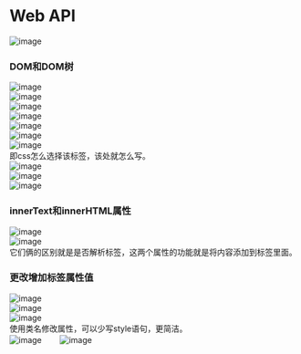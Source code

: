# Web API
![image](https://user-images.githubusercontent.com/96570699/236121455-d925ae35-96e6-4fc8-9b74-ddbe6103ff53.png)  


### DOM和DOM树
![image](https://user-images.githubusercontent.com/96570699/236119217-b55023c3-9b67-4572-95f7-e895ef882d12.png)  
![image](https://user-images.githubusercontent.com/96570699/236119580-597e8e98-1e61-42c2-ac4b-a39e4f55da36.png)  
![image](https://user-images.githubusercontent.com/96570699/236120744-af5f62a1-aee1-4d4c-b5ca-7c303bb73fb9.png)  
![image](https://user-images.githubusercontent.com/96570699/236124297-a01a8c27-3418-442e-9cc9-0bb7692becf8.png)  
![image](https://user-images.githubusercontent.com/96570699/236124344-28f75ca6-5971-4078-8994-5db8fcac27e6.png)  
![image](https://user-images.githubusercontent.com/96570699/236124382-87951391-a4d4-4c9c-8ad5-7cf25dafad10.png)  
![image](https://user-images.githubusercontent.com/96570699/236124426-e5ddac92-f911-4910-b6ef-5b3415f0dabd.png)  
即css怎么选择该标签，该处就怎么写。    
![image](https://user-images.githubusercontent.com/96570699/236125307-fab98f67-2d2e-4905-8778-82b7d0415255.png)   
![image](https://user-images.githubusercontent.com/96570699/236126303-2e772113-2110-4579-a6cc-c023b2374f68.png)   
![image](https://user-images.githubusercontent.com/96570699/236127834-1f143d4b-8f50-46fd-9b3b-b05f62b07a6f.png)   


### innerText和innerHTML属性
![image](https://user-images.githubusercontent.com/96570699/236132123-6902e155-ac6d-465b-a679-70d949ef9808.png)   
![image](https://user-images.githubusercontent.com/96570699/236133467-01767b5f-28fd-4149-9e58-c1ab0f623cf0.png)   
它们俩的区别就是是否解析标签，这两个属性的功能就是将内容添加到标签里面。    


### 更改增加标签属性值
![image](https://user-images.githubusercontent.com/96570699/236139407-5c571b55-87d5-4916-85e3-1318baa75ce4.png)  
![image](https://user-images.githubusercontent.com/96570699/236144472-0e559564-1d6c-473f-85de-1e3bcbb320c9.png)  
![image](https://user-images.githubusercontent.com/96570699/236145893-c507a973-332e-452e-8d4e-8914da9571e6.png)  
使用类名修改属性，可以少写style语句，更简洁。  
![image](https://user-images.githubusercontent.com/96570699/236151451-7dc4d686-5c6a-4ad9-8214-fb93127fd5bb.png)　　
![image](https://user-images.githubusercontent.com/96570699/236154430-7f28a135-0a07-4017-8357-1b5e1eb93e82.png)　　










